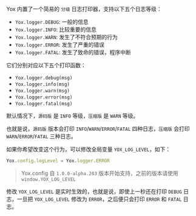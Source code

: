 Yox 内置了一个简易的 `分级` 日志打印器，支持以下五个日志等级：

* `Yox.logger.DEBUG`: 一般的信息
* `Yox.logger.INFO`: 比较重要的信息
* `Yox.logger.WARN`: 发生了不符合预期的行为
* `Yox.logger.ERROR`: 发生了严重的错误
* `Yox.logger.FATAL`: 发生了致命的错误，程序中断

它们分别对应以下五个打印函数：

* `Yox.logger.debug(msg)`
* `Yox.logger.info(msg)`
* `Yox.logger.warn(msg)`
* `Yox.logger.error(msg)`
* `Yox.logger.fatal(msg)`

默认情况下，`源码版` 是 `INFO` 等级，`压缩版` 是 `WARN` 等级。

也就是说，`源码版` 版本会打印 `INFO`/`WARN`/`ERROR`/`FATAL` 四种日志，`压缩版` 会打印 `WARN`/`ERROR`/`FATAL` 三种日志。

如果你希望改变这个行为，可以修改全局变量 `YOX_LOG_LEVEL`，如下：

```js
Yox.config.logLevel = Yox.logger.ERROR
```

> Yox.config 自 `1.0.0-alpha.203` 版本开始支持，之前的版本请使用 `window.YOX_LOG_LEVEL`

修改 `YOX_LOG_LEVEL` 是实时生效的，也就是说，即使上一秒还在打印 `DEBUG` 日志，一旦把 `YOX_LOG_LEVEL` 修改为 `ERROR`，之后便只会打印 `ERROR` 和 `FATAL` 日志。